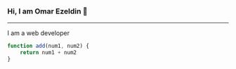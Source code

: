 ### Hi, I am Omar Ezeldin 👋
---
I am a web developer

```js
function add(num1, num2) {
    return num1 + num2
}
```

